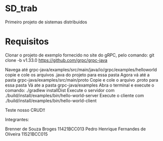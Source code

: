# SD_trab
Primeiro projeto de sistemas distribuidos


# Requisitos

Clonar o projeto de exemplo fornecido no site do gRPC, pelo comando:
git clone -b v1.33.0 https://github.com/grpc/grpc-java

Navega até grpc-java/examples/src/main/java/io/grpc/examples/helloworld
copie e cole os arquivos .java do projeto para essa pasta
Agora vá até a pasta grpc-java/examples/src/main/proto
Copie e cole o arquivo .proto para essa pasta
Vá ate a pasta grpc-java/examples
Abra o terminal e execute o comando: ./gradlew installDist
Execute o servidor com ./build/install/examples/bin/hello-world-server
Execute o cliente com ./build/install/examples/bin/hello-world-client


Teste nosso CRUD!!

Integrantes:

Brenner de Souza Broges                  11421BCC013
Pedro Henrique Fernandes de Oliveira     11521BCC015
